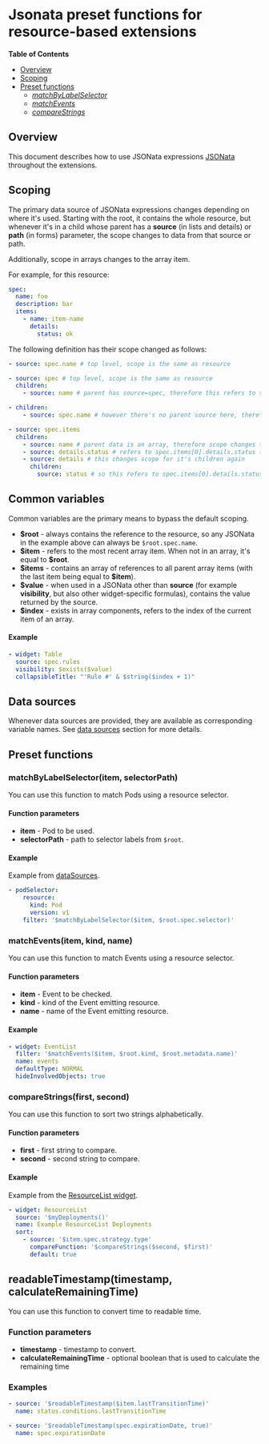 # Jsonata preset functions for resource-based extensions

**Table of Contents**

- [Overview](#overview)
- [Scoping](#scoping)
- [Preset functions](#preset-functions)
  - [_matchByLabelSelector_](#matchbylabelselectoritem-selectorpath)
  - [_matchEvents_](#matcheventsitem-kind-name)
  - [_compareStrings_](#comparestringsfirst-second)

## Overview

This document describes how to use JSONata expressions [JSONata](https://docs.jsonata.org/overview.html) throughout the extensions.

## Scoping

The primary data source of JSONata expressions changes depending on where it's used. Starting with the root, it contains the whole resource, but whenever it's in a child whose parent has a **source** (in lists and details) or **path** (in forms) parameter, the scope changes to data from that source or path.

Additionally, scope in arrays changes to the array item.

For example, for this resource:

```yaml
spec:
  name: foo
  description: bar
  items:
    - name: item-name
      details:
        status: ok
```

The following definition has their scope changed as follows:

```yaml
- source: spec.name # top level, scope is the same as resource

- source: spec # top level, scope is the same as resource
  children:
    - source: name # parent has source=spec, therefore this refers to spec.name

- children:
    - source: spec.name # however there's no parent source here, therefore scope is still the resource

- source: spec.items
  children:
    - source: name # parent data is an array, therefore scope changes to it's item - this refers to spec.items[0].name
    - source: details.status # refers to spec.items[0].details.status (same as above)
    - source: details # this changes scope for it's children again
      children:
        source: status # so this refers to spec.items[0].details.status
```

## Common variables

Common variables are the primary means to bypass the default scoping.

- **\$root** - always contains the reference to the resource, so any JSONata in the example above can always be `$root.spec.name`.
- **\$item** - refers to the most recent array item. When not in an array, it's equal to **\$root**.
- **\$items** - contains an array of references to all parent array items (with the last item being equal to **\$item**).
- **\$value** - when used in a JSONata other than **source** (for example **visibility**, but also other widget-specific formulas), contains the value returned by the source.
- **\$index** - exists in array components, refers to the index of the current item of an array.

#### Example

```yaml
- widget: Table
  source: spec.rules
  visibility: $exists($value)
  collapsibleTitle: "'Rule #' & $string($index + 1)"
```

## Data sources

Whenever data sources are provided, they are available as corresponding variable names. See [data sources](datasources-section.md) section for more details.

## Preset functions

### matchByLabelSelector(item, selectorPath)

You can use this function to match Pods using a resource selector.

#### Function parameters

- **item** - Pod to be used.
- **selectorPath** - path to selector labels from `$root`.

#### Example

Example from [dataSources](datasources-section.md).

```yaml
- podSelector:
    resource:
      kind: Pod
      version: v1
    filter: '$matchByLabelSelector($item, $root.spec.selector)'
```

### matchEvents(item, kind, name)

You can use this function to match Events using a resource selector.

#### Function parameters

- **item** - Event to be checked.
- **kind** - kind of the Event emitting resource.
- **name** - name of the Event emitting resource.

#### Example

```yaml
- widget: EventList
  filter: '$matchEvents($item, $root.kind, $root.metadata.name)'
  name: events
  defaultType: NORMAL
  hideInvolvedObjects: true
```

### compareStrings(first, second)

You can use this function to sort two strings alphabetically.

#### Function parameters

- **first** - first string to compare.
- **second** - second string to compare.

#### Example

Example from the [ResourceList widget](display-section.md#resourcelist).

```yaml
- widget: ResourceList
  source: '$myDeployments()'
  name: Example ResourceList Deployments
  sort:
    - source: '$item.spec.strategy.type'
      compareFunction: '$compareStrings($second, $first)'
      default: true
```

## readableTimestamp(timestamp, calculateRemainingTime)

You can use this function to convert time to readable time.

### Function parameters

- **timestamp** - timestamp to convert.
- **calculateRemainingTime** - optional boolean that is used to calculate the remaining time

### Examples

```yaml
- source: '$readableTimestamp($item.lastTransitionTime)'
  name: status.conditions.lastTransitionTime
```

```yaml
- source: '$readableTimestamp(spec.expirationDate, true)'
  name: spec.expirationDate
```
